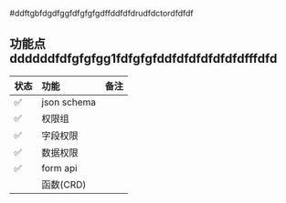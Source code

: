 #ddftgbfdgdfggfdfgfgfgdffddfdfdrudfdctordfdfdf
## 功能点ddddddfdfgfgfgg1fdfgfgfddfdfdfdfdfdfdfffdfd
| 状态   | 功能  | 备注 |
|  :----  | :----  |:---- 
| ✅   |json schema  | |
| ✅   |权限组  | |
| ✅   |字段权限  | |
| ✅   |数据权限  | |
| ✅   |form api  | |
|   |函数(CRD)  | |
